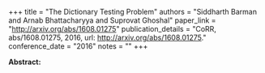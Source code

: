 +++
title = "The Dictionary Testing Problem"
authors = "Siddharth Barman and Arnab Bhattacharyya and Suprovat Ghoshal"
paper_link = "http://arxiv.org/abs/1608.01275"
publication_details = "CoRR, abs/1608.01275, 2016, url: <a href='http://arxiv.org/abs/1608.01275' target='_blank'>http://arxiv.org/abs/1608.01275</a>."
conference_date = "2016"
notes = ""
+++

<b>Abstract:</b>
